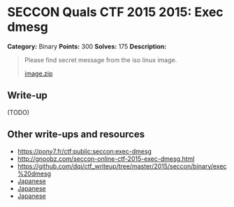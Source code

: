 # SECCON Quals CTF 2015 2015: Exec dmesg

**Category:** Binary
**Points:** 300
**Solves:** 175
**Description:**

> Please find secret message from the iso linux image.
> 
> [image.zip](./image.zip)


## Write-up

(TODO)

## Other write-ups and resources

* <https://pony7.fr/ctf:public:seccon:exec-dmesg>
* <http://gnoobz.com/seccon-online-ctf-2015-exec-dmesg.html>
* <https://github.com/dqi/ctf_writeup/tree/master/2015/seccon/binary/exec%20dmesg>
* [Japanese](http://miettal.hatenablog.com/entry/2015/12/07/104233)
* [Japanese](http://katc.hateblo.jp/entry/2015/12/06/185159)
* [Japanese](https://hackmd.io/s/EkG_hFsEx)
